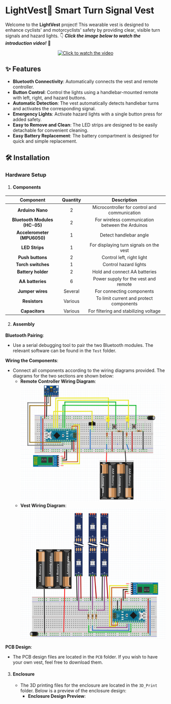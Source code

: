 # LightVest🚦 Smart Turn Signal Vest
Welcome to the **LightVest** project! This wearable vest is designed to enhance cyclists' and motorcyclists' safety by providing clear, visible turn signals and hazard lights.
👇 ***Click the image below to watch the introduction video!*** 🎥

<p align="center">
  <a href="https://vm.tiktok.com/ZGe3J54N1/">
    <img src="Pic/1.jpg" alt="Click to watch the video"width="300" />
  </a>
</p>

## ✨ Features

- **Bluetooth Connectivity**: Automatically connects the vest and remote controller.
- **Button Control**: Control the lights using a handlebar-mounted remote with left, right, and hazard buttons.
- **Automatic Detection**: The vest automatically detects handlebar turns and activates the corresponding signal.
- **Emergency Lights**: Activate hazard lights with a single button press for added safety.
- **Easy to Remove and Clean**: The LED strips are designed to be easily detachable for convenient cleaning.
- **Easy Battery Replacement**: The battery compartment is designed for quick and simple replacement.

## 🛠️ Installation

### Hardware Setup

1. #### Components

| Component                        | Quantity | Description                                         |
|:----------------------------------:|:----------:|:-----------------------------------------------------:|
| **Arduino Nano**                     | 2        | Microcontroller for control and communication       |
| **Bluetooth Modules (HC-05)**        | 2        | For wireless communication between the Arduinos     |
| **Accelerometer (MPU6050)**          | 1        | Detect handlebar angle                              |
| **LED Strips**                       | 1        | For displaying turn signals on the vest             |
| **Push buttons**                     | 2        | Control left, right light                           |
| **Torch switches**                   | 1        | Control hazard lights                               |
| **Battery holder**                   | 2        | Hold and connect AA batteries                       |
| **AA batteries**                     | 6        | Power supply for the vest and remote                |
| **Jumper wires**                     | Several  | For connecting components                           |
| **Resistors**                        | Various  | To limit current and protect components             |
| **Capacitors**                       | Various  | For filtering and stabilizing voltage               |

2. #### Assembly

 **Bluetooth Pairing**:
   - Use a serial debugging tool to pair the two Bluetooth modules. The relevant software can be found in the `Test` folder.
   
 **Wiring the Components**:
   - Connect all components according to the wiring diagrams provided. The diagrams for the two sections are shown below:
     - **Remote Controller Wiring Diagram**: ![Remote Wiring](Wiring/LED_bike_remote.png)
     - **Vest Wiring Diagram**: ![Vest Wiring](Wiring/LED_bike_vest.png)
     
 **PCB Design**:
- The PCB design files are located in the `PCB` folder. If you wish to have your own vest, feel free to download them.

3. #### Enclosure
   - The 3D printing files for the enclosure are located in the `3D_Print` folder. Below is a preview of the enclosure design:
     - **Enclosure Design Preview**: 
